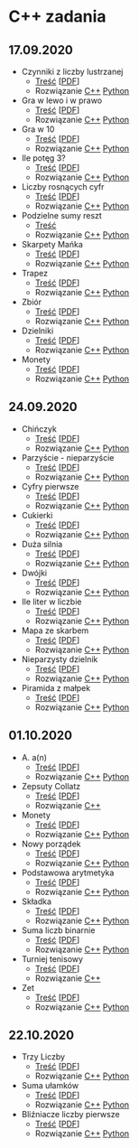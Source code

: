 # C++ zadania
## 17.09.2020
* Czynniki z liczby lustrzanej
  * [Treść](Lekcja/2020.09.17/Czynniki_z_liczby_lustrzanej/cpl.md) \[[PDF](Lekcja/2020.09.17/Czynniki_z_liczby_lustrzanej/cpl.pdf)\]
  * Rozwiązanie
    [C++](Lekcja/2020.09.17/Czynniki_z_liczby_lustrzanej/cpl.cpp)
    [Python](Lekcja/2020.09.17/Czynniki_z_liczby_lustrzanej/cpl.py)
* Gra w lewo i w prawo
  * [Treść](Lekcja/2020.09.17/Gra_w_lewo_i_w_prawo/glp.md) \[[PDF](Lekcja/2020.09.17/Gra_w_lewo_i_w_prawo/glp.pdf)\]
  * Rozwiązanie
    [C++](Lekcja/2020.09.17/Gra_w_lewo_i_w_prawo/glp.cpp)
    [Python](Lekcja/2020.09.17/Gra_w_lewo_i_w_prawo/glp.py)
* Gra w 10
  * [Treść](Lekcja/2020.09.17/Gra_w_10/gwd.md) \[[PDF](Lekcja/2020.09.17/Gra_w_10/gwd.pdf)\]
  * Rozwiązanie
    [C++](Lekcja/2020.09.17/Gra_w_10/gwd.cpp)
    [Python](Lekcja/2020.09.17/Gra_w_10/gwd.py)
* Ile potęg 3?
  * [Treść](Lekcja/2020.09.17/Ile_potęg_3/ilt.md) \[[PDF](Lekcja/2020.09.17/Ile_potęg_3/ilt.pdf)\]
  * Rozwiązanie
    [C++](Lekcja/2020.09.17/Ile_potęg_3/ilt.cpp)
    [Python](Lekcja/2020.09.17/Ile_potęg_3/ilt.py)
* Liczby rosnących cyfr
  * [Treść](Lekcja/2020.09.17/Liczby_rosnących_cyfr/lrc.md) \[[PDF](Lekcja/2020.09.17/Liczby_rosnących_cyfr/lrc.pdf)\]
  * Rozwiązanie
    [C++](Lekcja/2020.09.17/Liczby_rosnących_cyfr/lrc.cpp)
    [Python](Lekcja/2020.09.17/Liczby_rosnących_cyfr/lrc.py)
* Podzielne sumy reszt
  * [Treść](Lekcja/2020.09.17/Podzielne_sumy_reszt/psr.md)
  * Rozwiązanie
    [C++](Lekcja/2020.09.17/Podzielne_sumy_reszt/psr.cpp)
    [Python](Lekcja/2020.09.17/Podzielne_sumy_reszt/psr.py)
* Skarpety Mańka
  * [Treść](Lekcja/2020.09.17/Skarpety_Mańka/sma.md) \[[PDF](Lekcja/2020.09.17/Skarpety_Mańka/sma.pdf)\]
  * Rozwiązanie
    [C++](Lekcja/2020.09.17/Skarpety_Mańka/sma.cpp)
    [Python](Lekcja/2020.09.17/Skarpety_Mańka/sma.py)
* Trapez
  * [Treść](Lekcja/2020.09.17/Trapez/tra.md) \[[PDF](Lekcja/2020.09.17/Trapez/tra.pdf)\]
  * Rozwiązanie
    [C++](Lekcja/2020.09.17/Trapez/tra.cpp)
    [Python](Lekcja/2020.09.17/Trapez/tra.py)
* Zbiór
  * [Treść](Lekcja/2020.09.17/Zbiór/zbi.md) \[[PDF](Lekcja/2020.09.17/Zbiór/zbi.pdf)\]
  * Rozwiązanie
    [C++](Lekcja/2020.09.17/Zbiór/zbi.cpp)
    [Python](Lekcja/2020.09.17/Zbiór/zbi.py)
* Dzielniki
  * [Treść](Lekcja/2020.09.17/Dzielniki/dzie.md) \[[PDF](Lekcja/2020.09.17/Dzielniki/dzie.pdf)\]
  * Rozwiązanie
    [C++](Lekcja/2020.09.17/Dzielniki/dzie.cpp)
    [Python](Lekcja/2020.09.17/Dzielniki/dzie.py)
* Monety
  * [Treść](Lekcja/2020.09.17/Monety/mon.md) \[[PDF](Lekcja/2020.09.17/Monety/mon.pdf)\]
  * Rozwiązanie
    [C++](Lekcja/2020.09.17/Monety/mon.cpp)
    [Python](Lekcja/2020.09.17/Monety/mon.py)

## 24.09.2020
* Chińczyk
  * [Treść](Lekcja/2020.09.24/Chińczyk/chi.md) \[[PDF](Lekcja/2020.09.24/Chińczyk/chi.pdf)\]
  * Rozwiązanie
    [C++](Lekcja/2020.09.24/Chińczyk/chi.cpp)
    [Python](Lekcja/2020.09.24/Chińczyk/chi.py)
* Parzyście - nieparzyście
  * [Treść](Lekcja/2020.09.24/Parzyście_-_nieparzyście/cpn.md) \[[PDF](Lekcja/2020.09.24/Parzyście_-_nieparzyście/cpn.pdf)\]
  * Rozwiązanie
    [C++](Lekcja/2020.09.24/Parzyście_-_nieparzyście/cpn.cpp)
    [Python](Lekcja/2020.09.24/Parzyście_-_nieparzyście/cpn.py)
* Cyfry pierwsze
  * [Treść](Lekcja/2020.09.24/Cyfry_pierwsze/cpw.md) \[[PDF](Lekcja/2020.09.24/Cyfry_pierwsze/cpw.pdf)\]
  * Rozwiązanie
    [C++](Lekcja/2020.09.24/Cyfry_pierwsze/cpw.cpp)
    [Python](Lekcja/2020.09.24/Cyfry_pierwsze/cpw.py)
* Cukierki
  * [Treść](Lekcja/2020.09.24/Cukierki/cuk.md) \[[PDF](Lekcja/2020.09.24/Cukierki/cuk.pdf)\]
  * Rozwiązanie
  [C++](Lekcja/2020.09.24/Cukierki/cuk.cpp)
  [Python](Lekcja/2020.09.24/Cukierki/cuk.py)
* Duża silnia
  * [Treść](Lekcja/2020.09.24/Duża_silnia/dsi.md) \[[PDF](Lekcja/2020.09.24/Duża_silnia/dsi.pdf)\]
  * Rozwiązanie
  [C++](Lekcja/2020.09.24/Duża_silnia/dsi.cpp)
  [Python](Lekcja/2020.09.24/Duża_silnia/dsi.py)
* Dwójki
  * [Treść](Lekcja/2020.09.24/Dwójki/dwo.md) \[[PDF](Lekcja/2020.09.24/Dwójki/dwo.pdf)\]
  * Rozwiązanie
    [C++](Lekcja/2020.09.24/Dwójki/dwo.cpp)
    [Python](Lekcja/2020.09.24/Dwójki/dwo.py)
* Ile liter w liczbie
  * [Treść](Lekcja/2020.09.24/Ile_liter_w_liczbie/ilit.md) \[[PDF](Lekcja/2020.09.24/Ile_liter_w_liczbie/ilit.pdf)\]
  * Rozwiązanie
    [C++](Lekcja/2020.09.24/Ile_liter_w_liczbie/ilit.cpp)
    [Python](Lekcja/2020.09.24/Ile_liter_w_liczbie/ilit.py)
* Mapa ze skarbem
  * [Treść](Lekcja/2020.09.24/Mapa_ze_skarbem/mzs.md) \[[PDF](Lekcja/2020.09.24/Mapa_ze_skarbem/mzs.pdf)\]
  * Rozwiązanie
    [C++](Lekcja/2020.09.24/Mapa_ze_skarbem/mzs.cpp)
    [Python](Lekcja/2020.09.24/Mapa_ze_skarbem/mzs.py)
* Nieparzysty dzielnik
  * [Treść](Lekcja/2020.09.24/Nieparzysty_dzielnik/npd.md) \[[PDF](Lekcja/2020.09.24/Nieparzysty_dzielnik/npd.pdf)\]
  * Rozwiązanie
    [C++](Lekcja/2020.09.24/Nieparzysty_dzielnik/npd.cpp)
    [Python](Lekcja/2020.09.24/Nieparzysty_dzielnik/npd.py)
* Piramida z małpek
  * [Treść](Lekcja/2020.09.24/Piramida_z_małpek/pzm.md) \[[PDF](Lekcja/2020.09.24/Piramida_z_małpek/pzm.pdf)\]
  * Rozwiązanie
    [C++](Lekcja/2020.09.24/Piramida_z_małpek/pzm.cpp)
    [Python](Lekcja/2020.09.24/Piramida_z_małpek/pzm.py)

## 01.10.2020
* A. a(n)
  * [Treść](Lekcja/2020.10.01/A/a.md) \[[PDF](Lekcja/2020.10.01/A/a.pdf)\]
  * Rozwiązanie
    [C++](Lekcja/2020.10.01/A/a.cpp)
    [Python](Lekcja/2020.10.01/A/a.cpp)
* Zepsuty Collatz
  * [Treść](Lekcja/2020.10.01/Zepsuty_Collatz/col.md) \[[PDF](Lekcja/2020.10.01/Zepsuty_Collatz/col.pdf)\]
  * Rozwiązanie
    [C++](Lekcja/2020.10.01/Zepsuty_Collatz/col.cpp)
* Monety
  * [Treść](Lekcja/2020.10.01/Monety/mon.md) \[[PDF](Lekcja/2020.10.01/Monety/mon.pdf)\]
  * Rozwiązanie
    [C++](Lekcja/2020.10.01/Monety/mon.cpp)
    [Python](Lekcja/2020.10.01/Monety/mon.cpp)
* Nowy porządek
  * [Treść](Lekcja/2020.10.01/Nowy_porządek/now.md) \[[PDF](Lekcja/2020.10.01/Nowy_porządek/now.pdf)\]
  * Rozwiązanie
    [C++](Lekcja/2020.10.01/Nowy_porządek/now.cpp)
    [Python](Lekcja/2020.10.01/Nowy_porządek/now.py)
* Podstawowa arytmetyka
  * [Treść](Lekcja/2020.10.01/Podstawowa_arytmetyka/pod.md) \[[PDF](Lekcja/2020.10.01/Podstawowa_arytmetyka/pod.pdf)\]
  * Rozwiązanie
    [C++](Lekcja/2020.10.01/Podstawowa_arytmetyka/pod.cpp)
    [Python](Lekcja/2020.10.01/Podstawowa_arytmetyka/pod.py)
* Składka
  * [Treść](Lekcja/2020.10.01/Składka/skl.md) \[[PDF](Lekcja/2020.10.01/Składka/skl.pdf)\]
  * Rozwiązanie
    [C++](Lekcja/2020.10.01/Składka/skl.cpp)
    [Python](Lekcja/2020.10.01/Składka/skl.py)
* Suma liczb binarnie
  * [Treść](Lekcja/2020.10.01/Suma_liczb_binarnie/smb.md) \[[PDF](Lekcja/2020.10.01/Suma_liczb_binarnie/smb.pdf)\]
  * Rozwiązanie
    [C++](Lekcja/2020.10.01/Suma_liczb_binarnie/smb.cpp)
    [Python](Lekcja/2020.10.01/Suma_liczb_binarnie/smb.py)
* Turniej tenisowy
  * [Treść](Lekcja/2020.10.01/Turniej_tenisowy/ten.md) \[[PDF](Lekcja/2020.10.01/Turniej_tenisowy/ten.pdf)\]
  * Rozwiązanie
    [C++](Lekcja/2020.10.01/Turniej_tenisowy/ten.cpp)
* Zet
  * [Treść](Lekcja/2020.10.01/Zet/zet.md) \[[PDF](Lekcja/2020.10.01/Zet/zet.pdf)\]
  * Rozwiązanie
    [C++](Lekcja/2020.10.01/Zet/zet.cpp)
    [Python](Lekcja/2020.10.01/Zet/zet.py)

## 22.10.2020
* Trzy Liczby
  * [Treść](Lekcja/2020.10.22/Trzy_liczby_rosnąco/tlr.md) \[[PDF](Lekcja/2020.10.22/Trzy_liczby_rosnąco/tlr.pdf)\]
  * Rozwiązanie
    [C++](Lekcja/2020.10.22/Trzy_liczby_rosnąco/tlr.cpp)
    [Python](Lekcja/2020.10.22/Trzy_liczby_rosnąco/tlr.py)
* Suma ułamków
  * [Treść](Lekcja/2020.10.22/Suma_ułamków/ula.md) \[[PDF](Lekcja/2020.10.22/Suma_ułamków/ula.pdf)\]
  * Rozwiązanie
    [C++](Lekcja/2020.10.22/Suma_ułamków/ula.cpp)
    [Python](Lekcja/2020.10.22/Suma_ułamków/ula.py)
* Bliźniacze liczby pierwsze
  * [Treść](Lekcja/2020.10.22/Bliźniacze_liczby_pierwsze/bli.md) \[[PDF](Lekcja/2020.10.22/Bliźniacze_liczby_pierwsze/bli.pdf)\]
  * Rozwiązanie
    [C++](Lekcja/2020.10.22/Bliźniacze_liczby_pierwsze/bli.cpp)
    [Python](Lekcja/2020.10.22/Bliźniacze_liczby_pierwsze/bli.py)
